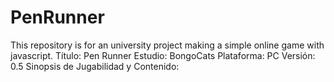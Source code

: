# PenRunner
This repository is for an university project making a simple online game with javascript.
Título: Pen Runner
Estudio: BongoCats
Plataforma: PC
Versión: 0.5
Sinopsis de Jugabilidad y Contenido: 
